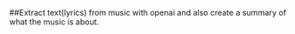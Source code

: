 ##Extract text(lyrics) from music with openai and also create a summary of what the music is about.
